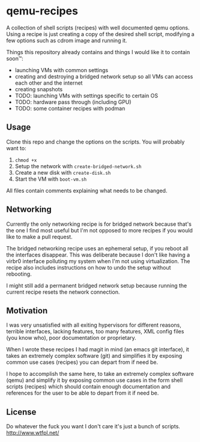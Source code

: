# qemu-recipes

A collection of shell scripts (recipes) with well documented qemu options. 
Using a recipe is just creating a copy of the desired shell script, modifying
a few options such as cdrom image and running it.

Things this repository already contains and things I would like it to contain soon™:

- launching VMs with common settings
- creating and destroying a bridged network setup so all VMs can access each other and the internet
- creating snapshots
- TODO: launching VMs with settings specific to certain OS
- TODO: hardware pass through (including GPU)
- TODO: some container recipes with podman

## Usage

Clone this repo and change the options on the scripts. You will probably want to:

1. `chmod +x`
2. Setup the network with `create-bridged-network.sh`
3. Create a new disk with `create-disk.sh`
4. Start the VM with `boot-vm.sh`

All files contain comments explaining what needs to be changed.

## Networking

Currently the only networking recipe is for bridged network because that's the one I find most useful
but I'm not opposed to more recipes if you would like to make a pull request.

The bridged networking recipe uses an ephemeral setup, if you reboot all the interfaces disappear.
This was deliberate because I don't like having a virbr0 interface polluting my system when I'm not using
virtualization. The recipe also includes instructions on how to undo the setup without rebooting.

I might still add a permanent bridged network setup because running the current recipe resets the network
connection.

## Motivation

I was very unsatisfied with all exiting hypervisors for different reasons, terrible interfaces, lacking features,
too many features, XML config files (you know who), poor documentation or proprietary.

When I wrote these recipes I had magit in mind (an emacs git interface), it takes an extremely
complex software (git) and simplifies it by exposing common use cases (recipes) you can depart from if need be.

I hope to accomplish the same here, to take an extremely complex software (qemu) and simplify it by
exposing common use cases in the form shell scripts (recipes) which should contain enough documentation and
references for the user to be able to depart from it if need be.

## License

Do whatever the fuck you want I don't care it's just a bunch of scripts.
http://www.wtfpl.net/
